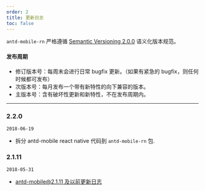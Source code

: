 ```yaml
---
order: 2
title: 更新日志
toc: false
---
```


`antd-mobile-rn` 严格遵循 [Semantic Versioning 2.0.0](http://semver.org/lang/zh-CN/) 语义化版本规范。

#### 发布周期

* 修订版本号：每周末会进行日常 bugfix 更新。（如果有紧急的 bugfix，则任何时候都可发布）
* 次版本号：每月发布一个带有新特性的向下兼容的版本。
* 主版本号：含有破坏性更新和新特性，不在发布周期内。

---

### 2.2.0

`2018-06-19`

- 拆分 antd-mobile react native 代码到 `antd-mobile-rn` 包.

### 2.1.11

`2018-05-31`

- [antd-mobile@2.1.11 及以前更新日志](https://github.com/ant-design/ant-design-mobile/blob/master/CHANGELOG.en-US.md#2111)


